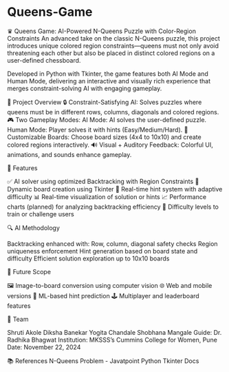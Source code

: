 # Queens-Game
♛ Queens Game: AI-Powered N-Queens Puzzle with Color-Region Constraints
An advanced take on the classic N-Queens puzzle, this project introduces unique colored region constraints—queens must not only avoid threatening each other but also be placed in distinct colored regions on a user-defined chessboard.

Developed in Python with Tkinter, the game features both AI Mode and Human Mode, delivering an interactive and visually rich experience that merges constraint-solving AI with engaging gameplay.

🧠 Project Overview
  🔒 Constraint-Satisfying AI: Solves puzzles where queens must be in different rows, columns, diagonals and colored regions.
  🎮 Two Gameplay Modes:
    AI Mode: AI solves the user-defined puzzle.
    Human Mode: Player solves it with hints (Easy/Medium/Hard).
  🧩 Customizable Boards: Choose board sizes (4x4 to 10x10) and create colored regions interactively.
  🔊 Visual + Auditory Feedback: Colorful UI, animations, and sounds enhance gameplay.


🚀 Features

  ✅ AI solver using optimized Backtracking with Region Constraints
  🎨 Dynamic board creation using Tkinter
  🧠 Real-time hint system with adaptive difficulty
  📊 Real-time visualization of solution or hints
  📈 Performance charts (planned) for analyzing backtracking efficiency
  🎯 Difficulty levels to train or challenge users


🔍 AI Methodology

  Backtracking enhanced with:
  Row, column, diagonal safety checks
  Region uniqueness enforcement
  Hint generation based on board state and difficulty
  Efficient solution exploration up to 10x10 boards


🌱 Future Scope

  🖼️ Image-to-board conversion using computer vision
  🌐 Web and mobile versions
  🧠 ML-based hint prediction
  🕹️ Multiplayer and leaderboard features
  
👥 Team

  Shruti Akole
  Diksha Banekar
  Yogita Chandale 
  Shobhana Mangale 
  Guide: Dr. Radhika Bhagwat
  Institution: MKSSS’s Cummins College for Women, Pune
  Date: November 22, 2024

📚 References
N-Queens Problem - Javatpoint
Python Tkinter Docs


